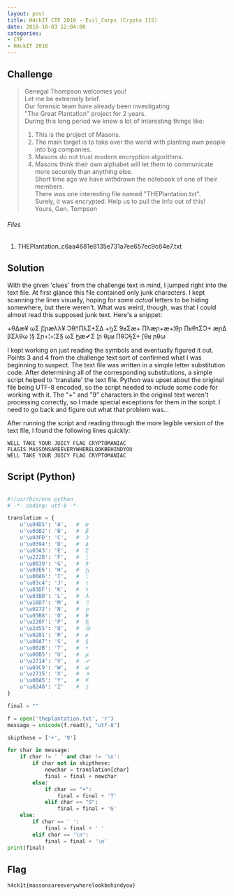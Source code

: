 ```yaml
---
layout: post
title: H4ckIT CTF 2016 - Evil_Corps (Crypto 115)
date: 2016-10-03 12:04:00
categories: 
- CTF 
- H4ckIT 2016
---
```


## Challenge

> Genegal Thompson welcomes you! <br>
> Let me be extremely brief. <br>
> Our forensic team have already been investigating <br>
> "The Great Plantation" project for 2 years. <br>
> During this long period we knew a lot of interesting things like: <br>
> 1) This is the project of Masons. <br>
> 2) The main target is to take over the world with planting own people into big companies. <br>
> 3) Masons do not trust modern encryption algorithms. <br>
> 4) Masons think their own alphabet will let them to communicate more securely than anything else. <br>
> Short time ago we have withdrawn the notebook of one of their members. <br>
> There was one interesting file named "THEPlantation.txt". <br>
> Surely, it was encrypted. Help us to pull the info out of this! <br>
> Yours, Gen. Tompson


###### Files

1. THEPlantation_c6aa4681e8135e731a7ee657ec9c64e7.txt


## Solution

With the given 'clues' from the challenge text in mind, I jumped right into the text file.  At first glance this file contained only junk characters.  I kept scanning the lines visually, hoping for some _actual_ letters to be hiding somewhere, but there weren't.  What was weird, though, was that I could almost read this supposed junk text.  Here's a snippet:

+θΔӕ¥ ωΣ ∫¦ɲӕλλ¥ Ͻθᛗ∏λΣ+ΣΔ +ϦΣ 9ʁΣӕ+ ∏λӕɲ+ӕ+¦θɲ ∏ʁθτΣϽ+
ӕɲΔ βΣλθω ¦§ Σɲ+¦+¦Σ§ ωΣ Ϧӕ✔Σ ¦ɲ θµʁ ∏θϽϟΣ+ ∫θʁ ɲθω

I kept working on just reading the symbols and eventually figured it out.  Points 3 and 4 from the challenge text sort of confirmed what I was beginning to suspect.  The text file was written in a simple letter substitution code.  After determining all of the corresponding substitutions, a simple script helped to 'translate' the text file.  Python was upset about the original file being UTF-8 encoded, so the script needed to include some code for working with it.  The "+" and "9" characters in the original text weren't processing correctly, so I made special exceptions for them in the script.  I need to go back and figure out what that problem was...

After running the script and reading through the more legible version of the text file, I found the following lines quickly:

```none
WELL TAKE YOUR JUICY FLAG CRYPTOMANIAC
FLAGIS MASSONSAREEVERYWHERELOOKBEHINDYOU
WELL TAKE YOUR JUICY FLAG CRYPTOMANIAC
```


## Script (Python)

```python

#!/usr/bin/env python
# -*- coding: utf-8 -*-

translation = {
	u'\u04D5': 'A',   #  ӕ 
	u'\u03B2': 'B',   #  β
	u'\u03FD': 'C',   #  Ͻ
	u'\u0394': 'D',   #  Δ
	u'\u03A3': 'E',   #  Σ
	u'\u222B': 'F',   #  ∫
	u'\u0039': 'G',   #  9
	u'\u03E6': 'H',   #  Ϧ
	u'\u00A6': 'I',   #  ¦
	u'\u03c4': 'J',   #  τ
	u'\u03DF': 'K',   #  ϟ
	u'\u03BB': 'L',   #  λ
	u'\u16D7': 'M',   #  ᛗ
	u'\u0272': 'N',   #  ɲ
	u'\u03B8': 'O',   #  θ
	u'\u220F': 'P',   #  ∏
	u'\u2d55': 'Q',   #  ⵕ
	u'\u0281': 'R',   #  ʁ
	u'\u00A7': 'S',   #  §
	u'\u002B': 'T',   #  +
	u'\u00B5': 'U',   #  µ
	u'\u2714': 'V',   #  ✔
	u'\u03C9': 'W',   #  ω
	u'\u2715': 'X',   #  ✕
	u'\u00A5': 'Y',   #  ¥
	u'\u0240': 'Z'    #  ɀ
}

final = ""

f = open('theplantation.txt', 'r')
message = unicode(f.read(), "utf-8")

skipthese = ['+', '9']

for char in message:
	if char != ' ' and char != '\n':
		if char not in skipthese:
			newchar = translation[char]
			final = final + newchar
		else:
			if char == "+":
				final = final + 'T'
			elif char == "9":
				final = final + 'G'
	else:
		if char == ' ':
			final = final + ' '
		elif char == '\n':
			final = final + '\n'
print(final)

```

## Flag

```none
h4ck1t{massonsareeverywherelookbehindyou}
```